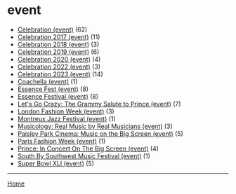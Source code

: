 # event

  * [Celebration (event)](../event/celebration/index.md) (62)
  * [Celebration 2017 (event)](../event/celebration-2017/index.md) (11)
  * [Celebration 2018 (event)](../event/celebration-2018/index.md) (3)
  * [Celebration 2019 (event)](../event/celebration-2019/index.md) (6)
  * [Celebration 2020 (event)](../event/celebration-2020/index.md) (4)
  * [Celebration 2022 (event)](../event/celebration-2022/index.md) (3)
  * [Celebration 2023 (event)](../event/celebration-2023/index.md) (14)
  * [Coachella (event)](../event/coachella/index.md) (1)
  * [Essence Fest (event)](../event/essence-fest/index.md) (8)
  * [Essence Festival (event)](../event/essence-festival/index.md) (8)
  * [Let's Go Crazy: The Grammy Salute to Prince (event)](../event/let-s-go-crazy-the-grammy-salute-to-prince/index.md) (7)
  * [London Fashion Week (event)](../event/london-fashion-week/index.md) (3)
  * [Montreux Jazz Festival (event)](../event/montreux-jazz-festival/index.md) (1)
  * [Musicology: Real Music by Real Musicians (event)](../event/musicology-real-music-by-real-musicians/index.md) (3)
  * [Paisley Park Cinema: Music on the Big Screen (event)](../event/paisley-park-cinema-music-on-the-big-screen/index.md) (5)
  * [Paris Fashion Week (event)](../event/paris-fashion-week/index.md) (1)
  * [Prince: In Concert On The Big Screen (event)](../event/prince-in-concert-on-the-big-screen/index.md) (4)
  * [South By Southwest Music Festival (event)](../event/south-by-southwest-music-festival/index.md) (1)
  * [Super Bowl XLI (event)](../event/super-bowl-xli/index.md) (5)

----

[Home](../index.md)
